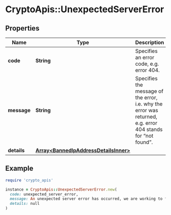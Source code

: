 # CryptoApis::UnexpectedServerError

## Properties

| Name | Type | Description | Notes |
| ---- | ---- | ----------- | ----- |
| **code** | **String** | Specifies an error code, e.g. error 404. |  |
| **message** | **String** | Specifies the message of the error, i.e. why the error was returned, e.g. error 404 stands for “not found”. |  |
| **details** | [**Array&lt;BannedIpAddressDetailsInner&gt;**](BannedIpAddressDetailsInner.md) |  | [optional] |

## Example

```ruby
require 'crypto_apis'

instance = CryptoApis::UnexpectedServerError.new(
  code: unexpected_server_error,
  message: An unexpected server error has occurred, we are working to fix this. Please try again later and in case it occurs again please report it to our team via email.,
  details: null
)
```


